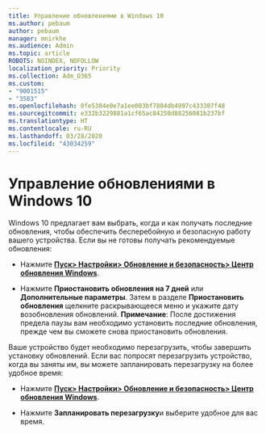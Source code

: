 ```yaml
---
title: Управление обновлениями в Windows 10
ms.author: pebaum
author: pebaum
manager: mnirkhe
ms.audience: Admin
ms.topic: article
ROBOTS: NOINDEX, NOFOLLOW
localization_priority: Priority
ms.collection: Adm_O365
ms.custom:
- "9001515"
- "3583"
ms.openlocfilehash: 0fe5384e0e7a1ee003bf7804db4997c433387f48
ms.sourcegitcommit: e332b3229881a1cf65ac84250d88256081b237bf
ms.translationtype: HT
ms.contentlocale: ru-RU
ms.lasthandoff: 03/28/2020
ms.locfileid: "43034259"
---
```

# <a name="manage-updates-in-windows-10"></a>Управление обновлениями в Windows 10

Windows 10 предлагает вам выбрать, когда и как получать последние обновления, чтобы обеспечить бесперебойную и безопасную работу вашего устройства. Если вы не готовы получать рекомендуемые обновления:

- Нажмите **[Пуск> Настройки> Обновление и безопасность> Центр обновления Windows](ms-settings:windowsupdate)**.

- Нажмите **Приостановить обновления на 7 дней** или **Дополнительные параметры**. Затем в разделе **Приостановить обновления** щелкните раскрывающееся меню и укажите дату возобновления обновлений. **Примечание**: После достижения предела паузы вам необходимо установить последние обновления, прежде чем вы сможете снова приостановить обновления.

Ваше устройство будет необходимо перезагрузить, чтобы завершить установку обновлений. Если вас попросят перезагрузить устройство, когда вы заняты им, вы можете запланировать перезагрузку на более удобное время:

- Нажмите **[Пуск> Настройки> Обновление и безопасность> Центр обновления Windows](ms-settings:windowsupdate)**.

- Нажмите **Запланировать перезагрузку**и выберите удобное для вас время.

